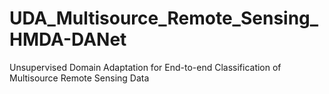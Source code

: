 # UDA_Multisource_Remote_Sensing_HMDA-DANet
Unsupervised Domain Adaptation for End-to-end Classification of Multisource Remote Sensing Data
